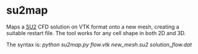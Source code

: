 # su2map
Maps a [SU2](https://github.com/su2code/SU2) CFD solution on VTK format onto a new mesh, creating a suitable restart file. The tool works for any cell shape in both 2D and 3D.

The syntax is: _python su2map.py flow.vtk new_mesh.su2 solution_flow.dat_